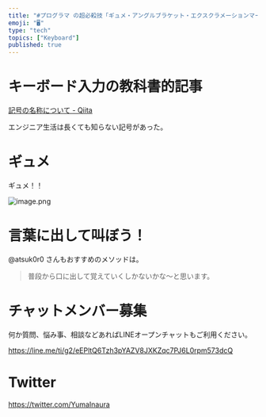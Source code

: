 ```yaml
---
title: "#プログラマ の超必殺技「ギュメ・アングルブラケット・エクスクラメーションマーク！」とは？  @atsuk0r0"
emoji: "🖥"
type: "tech"
topics: ["Keyboard"]
published: true
---
```


# キーボード入力の教科書的記事

[記号の名称について - Qiita](https://qiita.com/atsuk0r0/items/131e6cf91223a5c3e2cb)

エンジニア生活は長くても知らない記号があった。

# ギュメ

ギュメ！！

![image.png](https://qiita-image-store.s3.amazonaws.com/0/89618/6ad6dd6d-4167-a523-b2d6-f22a335c011c.png)

# 言葉に出して叫ぼう！

@atsuk0r0 さんもおすすめのメソッドは。

>普段から口に出して覚えていくしかないかな〜と思います。








<!-- Update From Qiita API -->

# チャットメンバー募集


何か質問、悩み事、相談などあればLINEオープンチャットもご利用ください。

https://line.me/ti/g2/eEPltQ6Tzh3pYAZV8JXKZqc7PJ6L0rpm573dcQ





# Twitter


https://twitter.com/YumaInaura


<!-- Update From Qiita API -->


